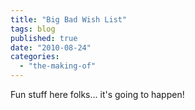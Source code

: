 ```yaml
---
title: "Big Bad Wish List"
tags: blog
published: true
date: "2010-08-24"
categories: 
  - "the-making-of"
---
```


Fun stuff here folks... it's going to happen!
